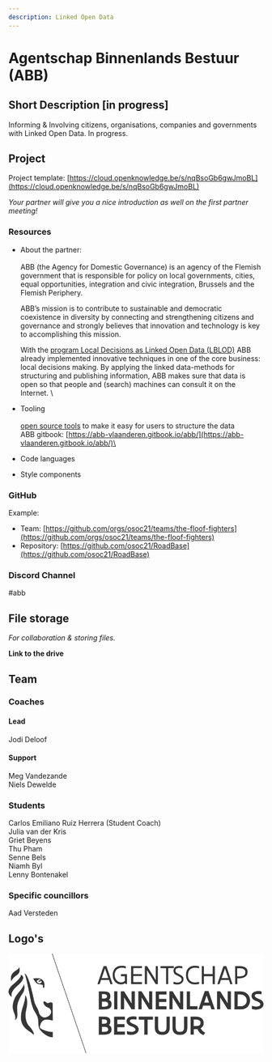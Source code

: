 ```yaml
---
description: Linked Open Data
---
```


# Agentschap Binnenlands Bestuur (ABB)

## Short Description \[in progress]

Informing & Involving citizens, organisations, companies and governments with Linked Open Data. In progress.

## Project

Project template: [https://cloud.openknowledge.be/s/nqBsoGb6gwJmoBL](https://cloud.openknowledge.be/s/nqBsoGb6gwJmoBL)

_Your partner will give you a nice introduction as well on the first partner meeting!_

### Resources

*   About the partner: \
    \
    ABB (the Agency for Domestic Governance) is an agency of the Flemish government that is responsible for policy on local governments, cities, equal opportunities, integration and civic integration, Brussels and the Flemish Periphery.&#x20;

    &#x20;

    ABB’s mission is to contribute to sustainable and democratic coexistence in diversity by connecting and strengthening citizens and governance and strongly believes that innovation and technology is key to accomplishing this mission.

    &#x20;

    With the [program Local Decisions as Linked Open Data (LBLOD)](https://lokaalbestuur.vlaanderen.be/lokale-besluiten-als-gelinkte-open-data/gelinkte-mobiliteit) ABB already implemented innovative techniques in one of the core business: local decisions making. By applying the linked data-methods for structuring and publishing information, ABB makes sure that data is open so that people and (search) machines can consult it on the Internet. \

* Tooling\
  [\
  open source tools](https://github.com/lblod) to make it easy for users to structure the data\
  ABB gitbook: [https://abb-vlaanderen.gitbook.io/abb/](https://abb-vlaanderen.gitbook.io/abb/)\

* Code languages
* Style components

### GitHub

Example:

* Team: [https://github.com/orgs/osoc21/teams/the-floof-fighters](https://github.com/orgs/osoc21/teams/the-floof-fighters)
* Repository: [https://github.com/osoc21/RoadBase](https://github.com/osoc21/RoadBase)

### **Discord Channel**

\#abb

## File storage

_For collaboration & storing files._&#x20;

**Link to the drive**

## Team

### Coaches

#### Lead

Jodi Deloof

#### Support

Meg Vandezande\
Niels Dewelde

### Students

Carlos Emiliano Ruiz Herrera (Student Coach) \
Julia van der Kris \
Griet Beyens \
Thu Pham\
Senne Bels \
Niamh Byl \
Lenny Bontenakel&#x20;

### Specific councillors

Aad Versteden

## Logo's

![Logo ABB](<../.gitbook/assets/logo-abb (1).svg>)

